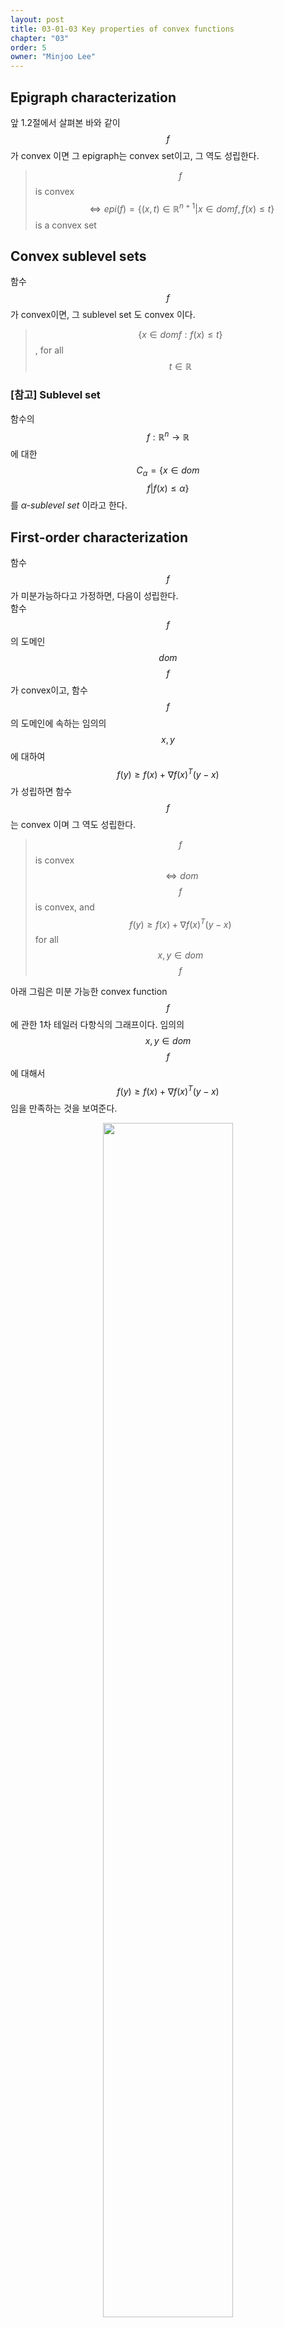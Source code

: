 ```yaml
---
layout: post
title: 03-01-03 Key properties of convex functions
chapter: "03"
order: 5
owner: "Minjoo Lee"
---
```

## Epigraph characterization
앞 1.2절에서 살펴본 바와 같이 $$f$$가 convex 이면 그 epigraph는 convex set이고, 그 역도 성립한다.

> $$f$$ is convex $$\Leftrightarrow epi(f) = \{(x,t) \in \mathbb{R}^{n+1} \vert x \in dom f, f(x) ≤ t \}$$ is a convex set


## Convex sublevel sets
함수 $$f$$가 convex이면, 그 sublevel set 도 convex 이다.

> $$\{x \in dom f: f(x) \leq t\}$$, for all $$t \in \mathbb{R}$$

### [참고] Sublevel set
함수의 $$f:\mathbb{R}^n → \mathbb{R}$$에 대한 $$C_α = \{x ∈ dom $$ $$f | f(x) ≤ α\}$$를 *α-sublevel set* 이라고 한다.<br>


## First-order characterization
함수 $$f$$가 미분가능하다고 가정하면, 다음이 성립한다.<br>
함수 $$f$$의 도메인 $$dom $$ $$f$$가 convex이고, 함수 $$f$$의 도메인에 속하는 임의의 $$x, y$$ 에 대하여 $$f(y) ≥ f(x) +∇f(x)^T(y−x)$$ 가 성립하면 함수 $$f$$는 convex 이며 그 역도 성립한다.

>$$f$$is convex $$\iff dom$$ $$f$$ is convex, and $$f(y) ≥ f(x) +∇f(x)^T(y−x)$$ for all $$x,y ∈ dom $$ $$f$$

아래 그림은 미분 가능한 convex function $$f$$에 관한 1차 테일러 다항식의 그래프이다.
임의의 $$x, y \in dom$$ $$f$$에 대해서 $$f(y) \geq f(x) + \nabla f(x)^T(y-x)$$ 임을 만족하는 것을 보여준다.

<figure class="image" style="align: center;">
<p align="center">
 <img src="{{ site.baseurl }}/img/chapter_img/chapter03/1st_order_condition.png" alt="" width="70%" height="70%">
 <figcaption style="text-align: center;">[Fig1] Convex Function [1]</figcaption>
</p>
</figure>


## Second-order characterization
함수 $$f$$가 두번 미분가능할 때 함수 $$f$$는 다음과 같은 성질을 가진다.

• 정의역이 convex 인 함수 $$f$$의 2차 미분이 0보다 크거나 같을 경우, 함수 $$f$$는 convex 이며, 그 역 또한 성립한다. <br>
> $$f$$ is convex $$\iff ∇^2f(x) \succeq 0$$ for all $$x ∈ dom f, dom f$$: convex <br>

• 함수 $$f$$의 2차 미분이 0보다 클 경우, 함수 $$f$$는 strictly convex 이다.<br>
> if $$∇^2f(x) \succ 0$$ for all $$x ∈ dom f$$, then $$f$$ is strictly convex

* 즉 기울기의 변화가 항상 양수가 됨을 의미한다.


## Jensen's inequality
함수 $$f$$가 convex 이고 $$n$$개의 양수 $$w_1, ..., w_n$$에 대하여 $$\sum_{i=1}^{n} w_i = 1$$ 이라 하자. 이 때 다음이 성립한다.

$$\sum_{i=1}^{n} w_i f(x_i) ≥ f \left ( \sum_{i=1}^{n} w_i x_i \right )$$<br><br>


함수 $$f$$가 convex 이면 다음 부등식을 만족한다.
>$$f(tx_1 + (1 − t)x_2) \le tf(x_1) + (1 − t)f(x_2) \text{ for } 0 \le t \le 1 $$

>*Extension*:<br>
>$$X$$ is a random variable supported on $$\text{dom } f$$, then $$f(E[X]) \le E[f(X)]$$

<figure class="image" style="align: center;">
<p align="center">
 <img src="{{ site.baseurl }}/img/chapter_img/chapter03/jensen_inequality.png" alt="" width="70%" height="70%">
 <figcaption style="text-align: center;">[Fig2] Jensen's Inequality [2]</figcaption>
</p>
</figure>
